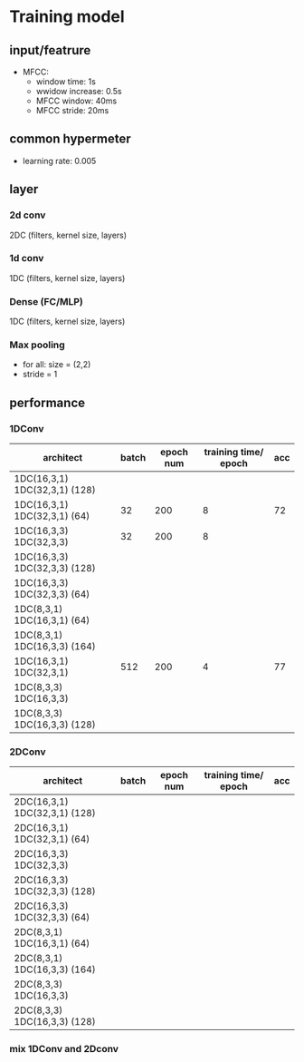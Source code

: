 # Training model 

## input/featrure
- MFCC: 
	- window time: 1s
	- wwidow increase: 0.5s
	- MFCC window: 40ms
	- MFCC stride: 20ms

## common hypermeter
- learning rate: 0.005

## layer

### 2d conv
2DC (filters, kernel size, layers)

### 1d conv
1DC (filters, kernel size, layers)

### Dense (FC/MLP)
1DC (filters, kernel size, layers)

### Max pooling
- for all: size = (2,2)
- stride = 1

## performance

### 1DConv

| architect                     | batch | epoch num | training time/ epoch | acc |
| ----------------------------- | ----- | --------- | -------------------- | --- |
| 1DC(16,3,1) 1DC(32,3,1) (128) |       |           |                      |     |
| 1DC(16,3,1) 1DC(32,3,1) (64)  | 32    | 200       | 8                    | 72  |
| 1DC(16,3,3) 1DC(32,3,3)       | 32    | 200       | 8                    |     |
| 1DC(16,3,3) 1DC(32,3,3) (128) |       |           |                      |     |
| 1DC(16,3,3) 1DC(32,3,3) (64)  |       |           |                      |     |
| 1DC(8,3,1) 1DC(16,3,1) (64)   |       |           |                      |     |
| 1DC(8,3,1) 1DC(16,3,3) (164)  |       |           |                      |     |
| 1DC(16,3,1) 1DC(32,3,1)       | 512   | 200       | 4                    | 77  |
| 1DC(8,3,3) 1DC(16,3,3)        |       |           |                      |     |
| 1DC(8,3,3) 1DC(16,3,3) (128)  |       |           |                      |     |

### 2DConv

| architect                     | batch | epoch num | training time/ epoch | acc |
| ----------------------------- | ----- | --------- | -------------------- | --- |
| 2DC(16,3,1) 1DC(32,3,1) (128) |       |           |                      |     |
| 2DC(16,3,1) 1DC(32,3,1) (64)  |       |           |                      |     |
| 2DC(16,3,3) 1DC(32,3,3)       |       |           |                      |     |
| 2DC(16,3,3) 1DC(32,3,3) (128) |       |           |                      |     |
| 2DC(16,3,3) 1DC(32,3,3) (64)  |       |           |                      |     |
| 2DC(8,3,1) 1DC(16,3,1) (64)   |       |           |                      |     |
| 2DC(8,3,1) 1DC(16,3,3) (164)  |       |           |                      |     |
| 2DC(8,3,3) 1DC(16,3,3)        |       |           |                      |     |
| 2DC(8,3,3) 1DC(16,3,3) (128)  |       |           |                      |     |


### mix 1DConv and 2Dconv